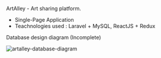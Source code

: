 ArtAlley - Art sharing platform.
- Single-Page Application
- Teachnologies used : Laravel + MySQL, ReactJS + Redux

Database design diagram (Incomplete)

![artalley-database-diagram](https://user-images.githubusercontent.com/61373631/110981231-70c31480-8399-11eb-9046-7390d20515a3.png)
